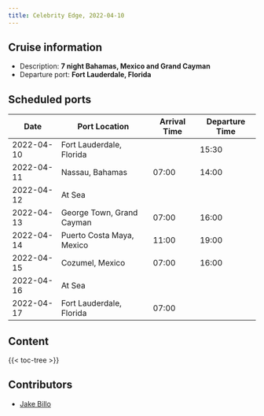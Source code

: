 ```yaml
---
title: Celebrity Edge, 2022-04-10
---
```

<!-- markdownlint-disable MD033 -->

## Cruise information

* Description: **7 night Bahamas, Mexico and Grand Cayman**
* Departure port: **Fort Lauderdale, Florida**

## Scheduled ports

<table>
<thead>
<tr>
<th>Date</th><th>Port Location</th><th>Arrival Time</th><th>Departure Time</th>
</tr>
</thead>
<tbody>
<tr>
    <td>2022-04-10</td><td>Fort Lauderdale, Florida</td><td>&nbsp;</td><td>15:30</td>
</tr>
<tr>
    <td>2022-04-11</td><td>Nassau, Bahamas</td><td>07:00</td><td>14:00</td>
</tr>
<tr>
    <td>2022-04-12</td><td colspan="3">At Sea</td>
</tr>
<tr>
    <td>2022-04-13</td><td>George Town, Grand Cayman</td><td>07:00</td><td>16:00</td>
</tr>
<tr>
    <td>2022-04-14</td><td>Puerto Costa Maya, Mexico</td><td>11:00</td><td>19:00</td>
</tr>
<tr>
    <td>2022-04-15</td><td>Cozumel, Mexico</td><td>07:00</td><td>16:00</td>
</tr>
<tr>
    <td>2022-04-16</td><td colspan="3">At Sea</td>
</tr>
<tr>
    <td>2022-04-17</td><td>Fort Lauderdale, Florida</td><td>07:00</td><td>&nbsp;</td>
</tr>
</tbody>
</table>

## Content

{{< toc-tree >}}

## Contributors

* [Jake Billo](https://jakebillo.com/)
